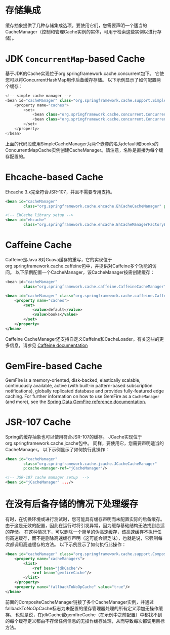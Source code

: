 # 存储集成

缓存抽象提供了几种存储集成选项。要使用它们，您需要声明一个适当的CacheManager（控制和管理Cache实例的实体，可用于检索这些实例以进行存储）。



# JDK `ConcurrentMap`-based Cache

基于JDK的Cache实现位于org.springframework.cache.concurrent包下。 它使您可以将ConcurrentHashMap用作后备缓存存储。
以下示例显示了如何配置两个缓存：

```java
<!-- simple cache manager -->
<bean id="cacheManager" class="org.springframework.cache.support.SimpleCacheManager">
    <property name="caches">
        <set>
            <bean class="org.springframework.cache.concurrent.ConcurrentMapCacheFactoryBean" p:name="default"/>
            <bean class="org.springframework.cache.concurrent.ConcurrentMapCacheFactoryBean" p:name="books"/>
        </set>
    </property>
</bean>
```

上面的代码段使用SimpleCacheManager为两个嵌套的名为default和books的ConcurrentMapCache实例创建CacheManager。请注意，名称是直接为每个缓存配置的。



# Ehcache-based Cache

Ehcache 3.x完全符合JSR-107，并且不需要专用支持。

```xml
<bean id="cacheManager"
        class="org.springframework.cache.ehcache.EhCacheCacheManager" p:cache-manager-ref="ehcache"/>

<!-- EhCache library setup -->
<bean id="ehcache"
        class="org.springframework.cache.ehcache.EhCacheManagerFactoryBean" p:config-location="ehcache.xml"/>
```

# Caffeine Cache

Caffeine是Java 8对Guava缓存的重写，它的实现位于org.springframework.cache.caffeine包中，并提供对Caffeine多个功能的访问。
以下示例配置一个CacheManager，该CacheManager按需创建缓存：

```java
<bean id="cacheManager"
        class="org.springframework.cache.caffeine.CaffeineCacheManager"/>
```

```xml
<bean id="cacheManager" class="org.springframework.cache.caffeine.CaffeineCacheManager">
    <property name="caches">
        <set>
            <value>default</value>
            <value>books</value>
        </set>
    </property>
</bean>
```

Caffeine CacheManager还支持自定义Caffeine和CacheLoader。有关这些的更多信息，请参见   [Caffeine documentation](https://github.com/ben-manes/caffeine/wiki)

# GemFire-based Cache

GemFire is a memory-oriented, disk-backed, elastically scalable, continuously available, active (with built-in pattern-based subscription notifications), globally replicated database and provides fully-featured edge caching. For further information on how to use GemFire as a `CacheManager` (and more), see the [Spring Data GemFire reference documentation](https://docs.spring.io/spring-gemfire/docs/current/reference/html/).



# JSR-107 Cache

Spring的缓存抽象也可以使用符合JSR-107的缓存。 JCache实现位于org.springframework.cache.jcache包中。
同样，要使用它，您需要声明适当的CacheManager。
以下示例显示了如何执行此操作：

```xml
<bean id="cacheManager"
        class="org.springframework.cache.jcache.JCacheCacheManager"
        p:cache-manager-ref="jCacheManager"/>

<!-- JSR-107 cache manager setup  -->
<bean id="jCacheManager" .../>
```

# 在没有后备存储的情况下处理缓存

有时，在切换环境或进行测试时，您可能具有缓存声明而未配置实际的后备缓存。
由于这是无效的配置，因此在运行时将引发异常，因为缓存基础结构无法找到合适的存储。
在这种情况下，可以删除一个简单的伪高速缓存，该高速缓存不执行任何高速缓存，而不是删除高速缓存声明（这可能会很乏味），也就是说，它强制每次都调用高速缓存的方法。
以下示例显示了如何执行此操作：

```xml
<bean id="cacheManager" class="org.springframework.cache.support.CompositeCacheManager">
    <property name="cacheManagers">
        <list>
            <ref bean="jdkCache"/>
            <ref bean="gemfireCache"/>
        </list>
    </property>
    <property name="fallbackToNoOpCache" value="true"/>
</bean>
```

前面的CompositeCacheManager链接了多个CacheManager实例，并通过fallbackToNoOpCache标志为未配置的缓存管理器处理的所有定义添加无操作缓存。
也就是说，在jdkCache或gemfireCache（在示例中之前配置）中都找不到的每个缓存定义都由不存储任何信息的无操作缓存处理，从而导致每次都调用目标方法。



